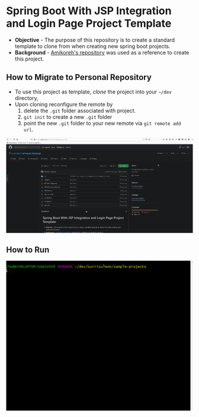 # Spring Boot With JSP Integration and Login Page Project Template
* **Objective** - The purpose of this repository is to create a standard template to clone from when creating new spring boot projects.
* **Background** - [Amikoreh's repository](https://github.com/amikoreh/java-springboot-registration-login-1) was used as a reference to create this project. 

## How to Migrate to Personal Repository
* To use this project as template, _clone_ the project into your `~/dev` directory,  
* Upon cloning reconfigure the remote by
    1. delete the `.git` folder associated with project.
    2. `git init` to create a new `.git` folder
    3. point the new `.git` folder to your new remote via `git remote add url`.
<img src="./how-to-use.gif">



## How to Run
<img src="./how-to-run.gif">